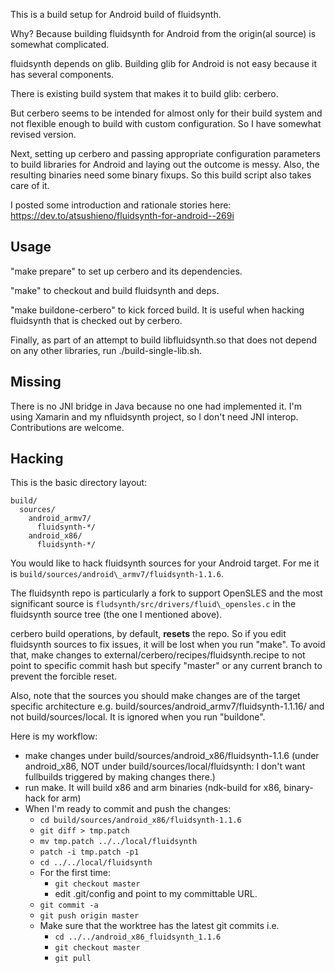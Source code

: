 This is a build setup for Android build of fluidsynth.

Why? Because building fluidsynth for Android from the origin(al source)
is somewhat complicated.

fluidsynth depends on glib.
Building glib for Android is not easy because it has several components.

There is existing build system that makes it to build glib: cerbero.

But cerbero seems to be intended for almost only for their build system
and not flexible enough to build with custom configuration.
So I have somewhat revised version.

Next, setting up cerbero and passing appropriate configuration parameters
to build libraries for Android and laying out the outcome is messy.
Also, the resulting binaries need some binary fixups.
So this build script also takes care of it.

I posted some introduction and rationale stories here: https://dev.to/atsushieno/fluidsynth-for-android--269i

Usage
-----

"make prepare" to set up cerbero and its dependencies.

"make" to checkout and build fluidsynth and deps.

"make buildone-cerbero" to kick forced build. It is useful when hacking
fluidsynth that is checked out by cerbero.

Finally, as part of an attempt to build libfluidsynth.so that does not
depend on any other libraries, run ./build-single-lib.sh.

Missing
-------

There is no JNI bridge in Java because no one had implemented it.
I'm using Xamarin and my nfluidsynth project, so I don't need JNI interop.
Contributions are welcome.

Hacking
-------

This is the basic directory layout:

    build/
      sources/
        android_armv7/
          fluidsynth-*/
        android_x86/
          fluidsynth-*/

You would like to hack fluidsynth sources for your Android target.
For me it is `build/sources/android\_armv7/fluidsynth-1.1.6`.

The fluidsynth repo is particularly a fork to support OpenSLES and the most significant source is `fludsynth/src/drivers/fluid\_opensles.c` in the fluidsynth source tree (the one I mentioned above).

cerbero build operations, by default, **resets** the repo.
So if you edit fluidsynth sources to fix issues, it will be lost when you run "make".
To avoid that, make changes to external/cerbero/recipes/fluidsynth.recipe
to not point to specific commit hash but specify "master" or any current
branch to prevent the forcible reset.

Also, note that the sources you should make changes are of the target
specific architecture e.g. build/sources/android\_armv7/fluidsynth-1.1.16/
and not build/sources/local. It is ignored when you run "buildone".

Here is my workflow:

- make changes under build/sources/android_x86/fluidsynth-1.1.6
  (under android_x86, NOT under build/sources/local/fluidsynth:
  I don't want fullbuilds triggered by making changes there.)
- run make. It will build x86 and arm binaries (ndk-build for x86,
  binary-hack for arm)
- When I'm ready to commit and push the changes:
  - `cd build/sources/android_x86/fluidsynth-1.1.6`
  - `git diff > tmp.patch`
  - `mv tmp.patch ../../local/fluidsynth`
  - `patch -i tmp.patch -p1`
  - `cd ../../local/fluidsynth`
  - For the first time:
    - `git checkout master`
    - edit .git/config and point to my committable URL.
  - `git commit -a`
  - `git push origin master`
  - Make sure that the worktree has the latest git commits i.e.
    - `cd ../../android_x86_fluidsynth_1.1.6`
    - `git checkout master`
    - `git pull`
